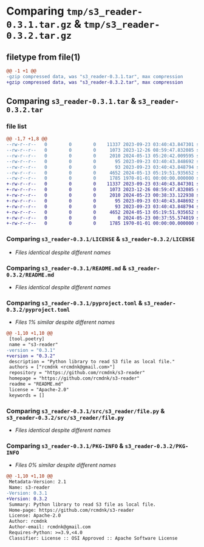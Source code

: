 # Comparing `tmp/s3_reader-0.3.1.tar.gz` & `tmp/s3_reader-0.3.2.tar.gz`

## filetype from file(1)

```diff
@@ -1 +1 @@
-gzip compressed data, was "s3_reader-0.3.1.tar", max compression
+gzip compressed data, was "s3_reader-0.3.2.tar", max compression
```

## Comparing `s3_reader-0.3.1.tar` & `s3_reader-0.3.2.tar`

### file list

```diff
@@ -1,7 +1,8 @@
--rw-r--r--   0        0        0    11337 2023-09-23 03:40:43.847301 s3_reader-0.3.1/LICENSE
--rw-r--r--   0        0        0     1073 2023-12-26 08:59:47.832085 s3_reader-0.3.1/README.md
--rw-r--r--   0        0        0     2010 2024-05-13 05:20:42.009595 s3_reader-0.3.1/pyproject.toml
--rw-r--r--   0        0        0       95 2023-09-23 03:40:43.848692 s3_reader-0.3.1/src/s3_reader/__init__.py
--rw-r--r--   0        0        0       93 2023-09-23 03:40:43.848794 s3_reader-0.3.1/src/s3_reader/__version__.py
--rw-r--r--   0        0        0     4652 2024-05-13 05:19:51.935652 s3_reader-0.3.1/src/s3_reader/file.py
--rw-r--r--   0        0        0     1785 1970-01-01 00:00:00.000000 s3_reader-0.3.1/PKG-INFO
+-rw-r--r--   0        0        0    11337 2023-09-23 03:40:43.847301 s3_reader-0.3.2/LICENSE
+-rw-r--r--   0        0        0     1073 2023-12-26 08:59:47.832085 s3_reader-0.3.2/README.md
+-rw-r--r--   0        0        0     2010 2024-05-23 00:38:33.122938 s3_reader-0.3.2/pyproject.toml
+-rw-r--r--   0        0        0       95 2023-09-23 03:40:43.848692 s3_reader-0.3.2/src/s3_reader/__init__.py
+-rw-r--r--   0        0        0       93 2023-09-23 03:40:43.848794 s3_reader-0.3.2/src/s3_reader/__version__.py
+-rw-r--r--   0        0        0     4652 2024-05-13 05:19:51.935652 s3_reader-0.3.2/src/s3_reader/file.py
+-rw-r--r--   0        0        0        0 2024-05-23 00:37:55.574019 s3_reader-0.3.2/src/s3_reader/py.typed
+-rw-r--r--   0        0        0     1785 1970-01-01 00:00:00.000000 s3_reader-0.3.2/PKG-INFO
```

### Comparing `s3_reader-0.3.1/LICENSE` & `s3_reader-0.3.2/LICENSE`

 * *Files identical despite different names*

### Comparing `s3_reader-0.3.1/README.md` & `s3_reader-0.3.2/README.md`

 * *Files identical despite different names*

### Comparing `s3_reader-0.3.1/pyproject.toml` & `s3_reader-0.3.2/pyproject.toml`

 * *Files 1% similar despite different names*

```diff
@@ -1,10 +1,10 @@
 [tool.poetry]
 name = "s3-reader"
-version = "0.3.1"
+version = "0.3.2"
 description = "Python library to read S3 file as local file."
 authors = ["rcmdnk <rcmdnk@gmail.com>"]
 repository = "https://github.com/rcmdnk/s3-reader"
 homepage = "https://github.com/rcmdnk/s3-reader"
 readme = "README.md"
 license = "Apache-2.0"
 keywords = []
```

### Comparing `s3_reader-0.3.1/src/s3_reader/file.py` & `s3_reader-0.3.2/src/s3_reader/file.py`

 * *Files identical despite different names*

### Comparing `s3_reader-0.3.1/PKG-INFO` & `s3_reader-0.3.2/PKG-INFO`

 * *Files 0% similar despite different names*

```diff
@@ -1,10 +1,10 @@
 Metadata-Version: 2.1
 Name: s3-reader
-Version: 0.3.1
+Version: 0.3.2
 Summary: Python library to read S3 file as local file.
 Home-page: https://github.com/rcmdnk/s3-reader
 License: Apache-2.0
 Author: rcmdnk
 Author-email: rcmdnk@gmail.com
 Requires-Python: >=3.9,<4.0
 Classifier: License :: OSI Approved :: Apache Software License
```

